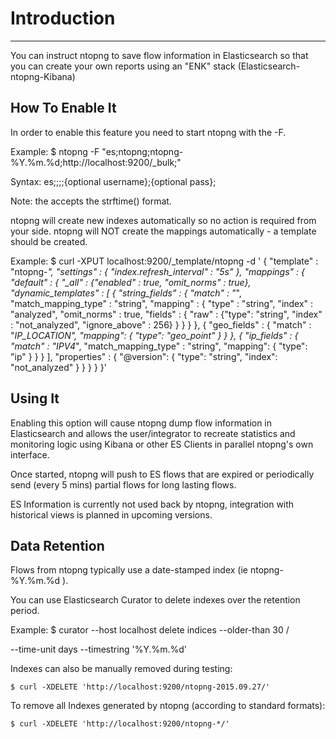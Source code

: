# Introduction
------------
You can instruct ntopng to save flow information in Elasticsearch so that you can
create your own reports using an "ENK" stack (Elasticsearch-ntopng-Kibana)


How To Enable It
----------------
In order to enable this feature you need to start ntopng with the -F.

Example: 
$ ntopng -F "es;ntopng;ntopng-%Y.%m.%d;http://localhost:9200/_bulk;"

Syntax:
es;<index type>;<index name>;<ES Bulk API>;{optional username};{optional pass};

Note: the <idx name> accepts the strftime() format.

ntopng will create new indexes automatically so no action is required from your side.
ntopng will NOT create the mappings automatically - a template should be created. 

Example:
$ curl -XPUT localhost:9200/_template/ntopng -d '
    {
      "template" : "ntopng-*",
      "settings" : {
        "index.refresh_interval" : "5s"
      },
      "mappings" : {
        "_default_" : {
           "_all" : {"enabled" : true, "omit_norms" : true},
           "dynamic_templates" : [ {
                 "string_fields" : {
                   "match" : "*",
                   "match_mapping_type" : "string",
                   "mapping" : {
                     "type" : "string", "index" : "analyzed", "omit_norms" : true,
                       "fields" : {
                         "raw" : {"type": "string", "index" : "not_analyzed", "ignore_above" : 256}
                       }
                   }
                 }
           }, {
                 "geo_fields" : {
                   "match" : "*_IP_LOCATION",
                   "mapping": {
                          "type": "geo_point"
                    }
                 }
           }, {
                 "ip_fields" : {
                   "match" : "IPV4_*",
                   "match_mapping_type" : "string",
                   "mapping": {
                          "type": "ip"
                    }
                 }
           } ],
           "properties" : {
             "@version": { "type": "string", "index": "not_analyzed" }
           }
        }
      }
    }'


Using It
--------
Enabling this option will cause ntopng dump flow information in Elasticsearch
and allows the user/integrator to recreate statistics and monitoring logic using
Kibana or other ES Clients in parallel ntopng's own interface. 

Once started, ntopng will push to ES flows that are expired or periodically send 
(every 5 mins) partial flows for long lasting flows.

ES Information is currently not used back by ntopng, integration with historical
views is planned in upcoming versions.


Data Retention
--------------
Flows from ntopng typically use a date-stamped index (ie ntopng-%Y.%m.%d ).

You can use Elasticsearch Curator to delete indexes over the retention period. 

Example:
$ curator --host localhost delete indices --older-than 30 /

  --time-unit days --timestring '%Y.%m.%d'

Indexes can also be manually removed during testing:

    $ curl -XDELETE 'http://localhost:9200/ntopng-2015.09.27/'

To remove all Indexes generated by ntopng (according to standard formats):

    $ curl -XDELETE 'http://localhost:9200/ntopng-*/'

